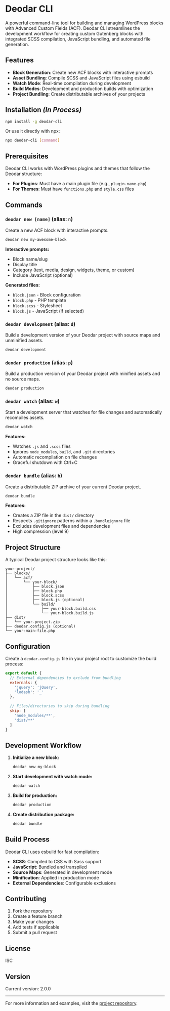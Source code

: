 # Deodar CLI

A powerful command-line tool for building and managing WordPress blocks with Advanced Custom Fields (ACF). Deodar CLI streamlines the development workflow for creating custom Gutenberg blocks with integrated SCSS compilation, JavaScript bundling, and automated file generation.

## Features

- **Block Generation**: Create new ACF blocks with interactive prompts
- **Asset Bundling**: Compile SCSS and JavaScript files using esbuild
- **Watch Mode**: Real-time compilation during development
- **Build Modes**: Development and production builds with optimization
- **Project Bundling**: Create distributable archives of your projects

## Installation *(In Process)*

```bash
npm install -g deodar-cli
```

Or use it directly with npx:

```bash
npx deodar-cli [command]
```

## Prerequisites

Deodar CLI works with WordPress plugins and themes that follow the Deodar structure:

- **For Plugins**: Must have a main plugin file (e.g., `plugin-name.php`)
- **For Themes**: Must have `functions.php` and `style.css` files

## Commands

### `deodar new [name]` (alias: `n`)

Create a new ACF block with interactive prompts.

```bash
deodar new my-awesome-block
```

**Interactive prompts:**
- Block name/slug
- Display title
- Category (text, media, design, widgets, theme, or custom)
- Include JavaScript (optional)

**Generated files:**
- `block.json` - Block configuration
- `block.php` - PHP template
- `block.scss` - Stylesheet
- `block.js` - JavaScript (if selected)

### `deodar development` (alias: `d`)

Build a development version of your Deodar project with source maps and unminified assets.

```bash
deodar development
```

### `deodar production` (alias: `p`)

Build a production version of your Deodar project with minified assets and no source maps.

```bash
deodar production
```

### `deodar watch` (alias: `w`)

Start a development server that watches for file changes and automatically recompiles assets.

```bash
deodar watch
```

**Features:**
- Watches `.js` and `.scss` files
- Ignores `node_modules`, `build`, and `.git` directories
- Automatic recompilation on file changes
- Graceful shutdown with Ctrl+C

### `deodar bundle` (alias: `b`)

Create a distributable ZIP archive of your current Deodar project.

```bash
deodar bundle
```

**Features:**
- Creates a ZIP file in the `dist/` directory
- Respects `.gitignore` patterns within a `.bundleignore` file
- Excludes development files and dependencies
- High compression (level 9)

## Project Structure

A typical Deodar project structure looks like this:

```
your-project/
├── blocks/
│   └── acf/
│       └── your-block/
│           ├── block.json
│           ├── block.php
│           ├── block.scss
│           ├── block.js (optional)
│           └── build/
│               ├── your-block.build.css
│               └── your-block.build.js
├── dist/
│   └── your-project.zip
├── deodar.config.js (optional)
└── your-main-file.php
```

## Configuration

Create a `deodar.config.js` file in your project root to customize the build process:

```javascript
export default {
  // External dependencies to exclude from bundling
  externals: {
    'jquery': 'jQuery',
    'lodash': '_'
  },
  
  // Files/directories to skip during bundling
  skip: [
    'node_modules/**',
    'dist/**'
  ]
}
```

## Development Workflow

1. **Initialize a new block:**
   ```bash
   deodar new my-block
   ```

2. **Start development with watch mode:**
   ```bash
   deodar watch
   ```

3. **Build for production:**
   ```bash
   deodar production
   ```

4. **Create distribution package:**
   ```bash
   deodar bundle
   ```

## Build Process

Deodar CLI uses esbuild for fast compilation:

- **SCSS**: Compiled to CSS with Sass support
- **JavaScript**: Bundled and transpiled
- **Source Maps**: Generated in development mode
- **Minification**: Applied in production mode
- **External Dependencies**: Configurable exclusions

## Contributing

1. Fork the repository
2. Create a feature branch
3. Make your changes
4. Add tests if applicable
5. Submit a pull request

## License

ISC

## Version
Current version: 2.0.0

---

For more information and examples, visit the [project repository](https://github.com/brockcataldi/deodar-cli).
